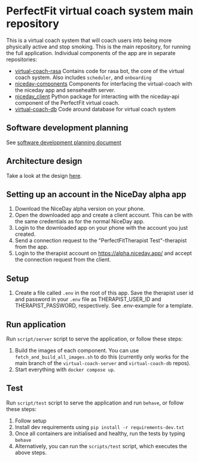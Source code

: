 # PerfectFit virtual coach system main repository
This is a virtual coach system that will coach users into being more physically active and stop smoking.
This is the main repository, for running the full application.
Individual components of the app are in separate repositories:
- [virtual-coach-rasa](https://github.com/PerfectFit-project/virtual-coach-rasa) 
Contains code for rasa bot, the core of the virtual coach system.
Also includes `scheduler`, and `onboarding`
- [niceday-components](https://github.com/PerfectFit-project/niceday-components)
Components for interfacing the virtual-coach with the niceday app and sensehealth server.
- [niceday_client](https://github.com/PerfectFit-project/niceday_client)
Python package for interacting with the niceday-api component of the PerfectFit virtual coach.
- [virtual-coach-db](https://github.com/PerfectFit-project/virtual-coach-db)
Code around database for virtual coach system

## Software development planning
See [software development planning document](https://nlesc.sharepoint.com/:w:/r/sites/team-flow/Shared%20Documents/PerfectFit/Perfect%20Fit%20-%20RFCs/PerfectFit-RFC-0007-software-development-planning.docx?d=w434661cbf10c458998e9e45ea6451ea4&csf=1&web=1&e=8cxoLW)

## Architecture design
Take a look at the design [here](docs/design.md).

## Setting up an account in the NiceDay alpha app
1. Download the NiceDay alpha version on your phone. 
2. Open the downloaded app and create a client account. 
This can be with the same credentials as for the normal NiceDay app.
3. Login to the downloaded app on your phone with the account you just created.
4. Send a connection request to the "PerfectFitTherapist Test"-therapist from the app.
5. Login to the therapist account on https://alpha.niceday.app/ and accept the connection request from the client.

## Setup
1. Create a file called `.env` in the root of this app.
Save the therapist user id and password in your `.env` file as THERAPIST_USER_ID and THERAPIST_PASSWORD, respectively.
See .env-example for a template.

## Run application
Run `script/server` script to serve the application, or follow these steps:
1. Build the images of each component. 
You can use `fetch_and_build_all_images.sh` to do this 
(currently only works for the main branch of the `virtual-coach-server` and `virtual-coach-db` repos).
2. Start everything with `docker compose up`.

## Test
Run `script/test` script to serve the application and run `behave`, or follow these steps:
1. Follow setup
2. Install dev requirements using `pip install -r requirements-dev.txt`
3. Once all containers are initialised and healthy, run the tests by typing `behave`
4. Alternatively, you can run the `scripts/test` script, which executes the above steps.
